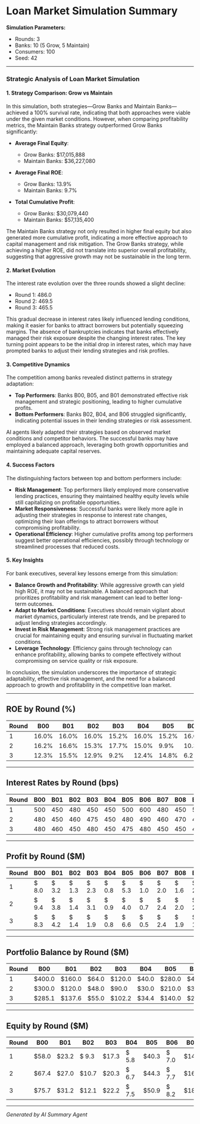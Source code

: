 # Loan Market Simulation Summary

**Simulation Parameters:**
- Rounds: 3
- Banks: 10 (5 Grow, 5 Maintain)
- Consumers: 100
- Seed: 42

---

### Strategic Analysis of Loan Market Simulation

#### 1. Strategy Comparison: Grow vs Maintain

In this simulation, both strategies—Grow Banks and Maintain Banks—achieved a 100% survival rate, indicating that both approaches were viable under the given market conditions. However, when comparing profitability metrics, the Maintain Banks strategy outperformed Grow Banks significantly:

- **Average Final Equity**: 
  - Grow Banks: $17,015,888 
  - Maintain Banks: $36,227,080 

- **Average Final ROE**: 
  - Grow Banks: 13.9% 
  - Maintain Banks: 9.7% 

- **Total Cumulative Profit**: 
  - Grow Banks: $30,079,440 
  - Maintain Banks: $57,135,400 

The Maintain Banks strategy not only resulted in higher final equity but also generated more cumulative profit, indicating a more effective approach to capital management and risk mitigation. The Grow Banks strategy, while achieving a higher ROE, did not translate into superior overall profitability, suggesting that aggressive growth may not be sustainable in the long term.

#### 2. Market Evolution

The interest rate evolution over the three rounds showed a slight decline:
- Round 1: 486.0
- Round 2: 469.5
- Round 3: 465.5

This gradual decrease in interest rates likely influenced lending conditions, making it easier for banks to attract borrowers but potentially squeezing margins. The absence of bankruptcies indicates that banks effectively managed their risk exposure despite the changing interest rates. The key turning point appears to be the initial drop in interest rates, which may have prompted banks to adjust their lending strategies and risk profiles.

#### 3. Competitive Dynamics

The competition among banks revealed distinct patterns in strategy adaptation:
- **Top Performers**: Banks B00, B05, and B01 demonstrated effective risk management and strategic positioning, leading to higher cumulative profits.
- **Bottom Performers**: Banks B02, B04, and B06 struggled significantly, indicating potential issues in their lending strategies or risk assessment.

AI agents likely adapted their strategies based on observed market conditions and competitor behaviors. The successful banks may have employed a balanced approach, leveraging both growth opportunities and maintaining adequate capital reserves.

#### 4. Success Factors

The distinguishing factors between top and bottom performers include:

- **Risk Management**: Top performers likely employed more conservative lending practices, ensuring they maintained healthy equity levels while still capitalizing on profitable opportunities.
- **Market Responsiveness**: Successful banks were likely more agile in adjusting their strategies in response to interest rate changes, optimizing their loan offerings to attract borrowers without compromising profitability.
- **Operational Efficiency**: Higher cumulative profits among top performers suggest better operational efficiencies, possibly through technology or streamlined processes that reduced costs.

#### 5. Key Insights

For bank executives, several key lessons emerge from this simulation:

- **Balance Growth and Profitability**: While aggressive growth can yield high ROE, it may not be sustainable. A balanced approach that prioritizes profitability and risk management can lead to better long-term outcomes.
- **Adapt to Market Conditions**: Executives should remain vigilant about market dynamics, particularly interest rate trends, and be prepared to adjust lending strategies accordingly.
- **Invest in Risk Management**: Strong risk management practices are crucial for maintaining equity and ensuring survival in fluctuating market conditions.
- **Leverage Technology**: Efficiency gains through technology can enhance profitability, allowing banks to compete effectively without compromising on service quality or risk exposure.

In conclusion, the simulation underscores the importance of strategic adaptability, effective risk management, and the need for a balanced approach to growth and profitability in the competitive loan market.

---

## ROE by Round (%)

| Round | B00 | B01 | B02 | B03 | B04 | B05 | B06 | B07 | B08 | B09 |
|-------|------|------|------|------|------|------|------|------|------|------|
|     1 | 16.0% | 16.0% | 16.0% | 15.2% | 16.0% | 15.2% | 16.0% | 16.8% | 16.0% | 15.2% |
|     2 | 16.2% | 16.6% | 15.3% | 17.7% | 15.0% | 9.9% | 10.3% | 16.9% | 17.2% | 9.9% |
|     3 | 12.3% | 15.5% | 12.9% | 9.2% | 12.4% | 14.8% | 6.2% | 14.5% | 14.1% | 6.0% |

---

## Interest Rates by Round (bps)

| Round | B00 | B01 | B02 | B03 | B04 | B05 | B06 | B07 | B08 | B09 |
|-------|------|------|------|------|------|------|------|------|------|------|
|     1 | 500 | 450 | 480 | 450 | 450 | 500 | 600 | 480 | 450 | 500 |
|     2 | 480 | 450 | 460 | 475 | 450 | 480 | 490 | 460 | 470 | 480 |
|     3 | 480 | 460 | 450 | 480 | 450 | 475 | 480 | 450 | 450 | 480 |

---

## Profit by Round ($M)

| Round | B00 | B01 | B02 | B03 | B04 | B05 | B06 | B07 | B08 | B09 |
|-------|------|------|------|------|------|------|------|------|------|------|
|     1 | $ 8.0 | $ 3.2 | $ 1.3 | $ 2.3 | $ 0.8 | $ 5.3 | $ 1.0 | $ 2.0 | $ 1.6 | $ 2.7 |
|     2 | $ 9.4 | $ 3.8 | $ 1.4 | $ 3.1 | $ 0.9 | $ 4.0 | $ 0.7 | $ 2.4 | $ 2.0 | $ 2.1 |
|     3 | $ 8.3 | $ 4.2 | $ 1.4 | $ 1.9 | $ 0.8 | $ 6.6 | $ 0.5 | $ 2.4 | $ 1.9 | $ 1.4 |

---

## Portfolio Balance by Round ($M)

| Round | B00 | B01 | B02 | B03 | B04 | B05 | B06 | B07 | B08 | B09 |
|-------|------|------|------|------|------|------|------|------|------|------|
|     1 | $400.0 | $160.0 | $64.0 | $120.0 | $40.0 | $280.0 | $48.0 | $96.0 | $80.0 | $144.0 |
|     2 | $300.0 | $120.0 | $48.0 | $90.0 | $30.0 | $210.0 | $36.0 | $72.0 | $60.0 | $108.0 |
|     3 | $285.1 | $137.6 | $55.0 | $102.2 | $34.4 | $140.0 | $24.0 | $83.3 | $68.7 | $72.0 |

---

## Equity by Round ($M)

| Round | B00 | B01 | B02 | B03 | B04 | B05 | B06 | B07 | B08 | B09 |
|-------|------|------|------|------|------|------|------|------|------|------|
|     1 | $58.0 | $23.2 | $ 9.3 | $17.3 | $ 5.8 | $40.3 | $ 7.0 | $14.0 | $11.6 | $20.7 |
|     2 | $67.4 | $27.0 | $10.7 | $20.3 | $ 6.7 | $44.3 | $ 7.7 | $16.4 | $13.6 | $22.8 |
|     3 | $75.7 | $31.2 | $12.1 | $22.2 | $ 7.5 | $50.9 | $ 8.2 | $18.8 | $15.5 | $24.2 |

---

*Generated by AI Summary Agent*
